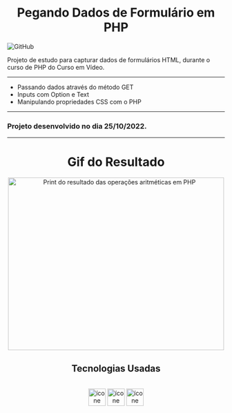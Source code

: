 <h1 align="center">Pegando Dados de Formulário em PHP</h1>

![GitHub](https://img.shields.io/github/license/viniciuslemos93/estudos_backend)

Projeto de estudo para capturar dados de formulários HTML, durante o curso de PHP do Curso em Vídeo.

<hr>

- Passando dados através do método GET
- Inputs com Option e Text
- Manipulando propriedades CSS com o PHP

<hr>
<h3> Projeto desenvolvido no dia 25/10/2022. </h3>
<hr>

<h1 align="center">Gif do Resultado</h1>
<div align="center">
<img align="center" alt="Print do resultado das operações aritméticas em PHP" height="400" width="500" src="gif-projeto-manipulando-css.gif">
</div>
<h2 align="center">Tecnologias Usadas</h2>
<div align="center">
     <div style="display: inline_block margin-left:auto margin-rigth:auto"><br>       
       <img align="center" alt="ícone do logotipo do PHP" height="40 widht="50" src="https://cdn.jsdelivr.net/gh/devicons/devicon/icons/php/php-original.svg" />
       <img align="center" alt="ícone do logotipo do HTML" height="40 widht="50" src="https://cdn.jsdelivr.net/gh/devicons/devicon/icons/html5/html5-plain-wordmark.svg" />
       <img align="center" alt="ícone do logotipo do CSS" height="40 widht="50" src="https://cdn.jsdelivr.net/gh/devicons/devicon/icons/css3/css3-plain-wordmark.svg" />
    </div>
</div>
